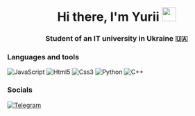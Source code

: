 <h1 align="center">Hi there, I'm Yurii  
<img src="https://github.com/blackcater/blackcater/raw/main/images/Hi.gif" height="32"/></h1>
<h3 align="center">Student of an IT university in Ukraine 🇺🇦</h3>

### Languages and tools
![JavaScript](https://img.shields.io/badge/-JavaScript-090909?style=for-the-badge&logo=JavaScript&logoColor=E9D54D)
![Html5](https://img.shields.io/badge/-Html5-090909?style=for-the-badge&logo=Html5&logoColor=e44d26)
![Css3](https://img.shields.io/badge/-Css3-090909?style=for-the-badge&logo=Css3&logoColor=33a9dc)
![Python](https://img.shields.io/badge/-Python-090909?style=for-the-badge&logo=Python&logoColor=3776ab)
![C++](https://img.shields.io/badge/-C++-090909?style=for-the-badge&logo=C%2b%2b&logoColor=6296CC)

### Socials
[![Telegram](https://img.shields.io/badge/-Telegram-090909?style=for-the-badge&logo=telegram&logoColor=27A0D9)](https://t.me/the_cybermania)



